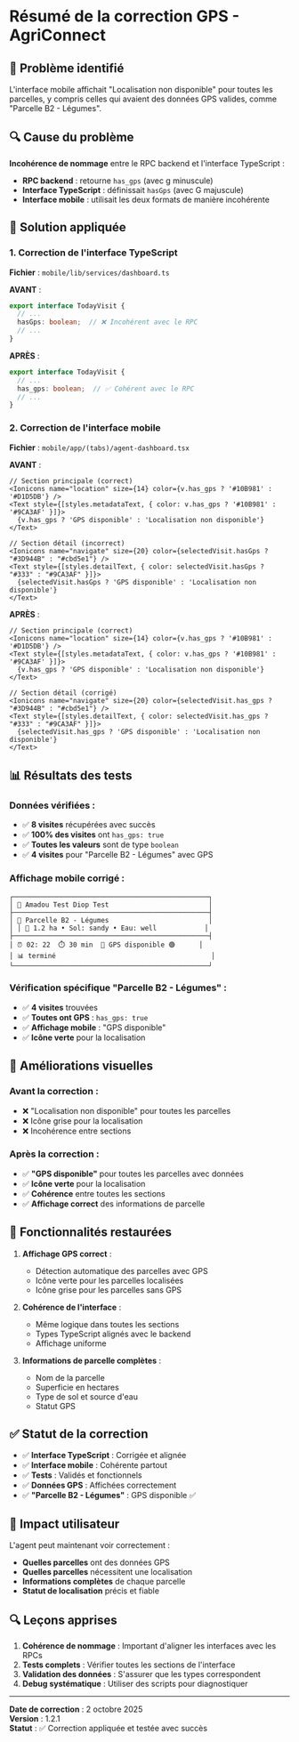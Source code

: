 # Résumé de la correction GPS - AgriConnect

## 🎯 Problème identifié

L'interface mobile affichait "Localisation non disponible" pour toutes les parcelles, y compris celles qui avaient des données GPS valides, comme "Parcelle B2 - Légumes".

## 🔍 Cause du problème

**Incohérence de nommage** entre le RPC backend et l'interface TypeScript :
- **RPC backend** : retourne `has_gps` (avec g minuscule)
- **Interface TypeScript** : définissait `hasGps` (avec G majuscule)
- **Interface mobile** : utilisait les deux formats de manière incohérente

## 🔧 Solution appliquée

### 1. **Correction de l'interface TypeScript**

**Fichier** : `mobile/lib/services/dashboard.ts`

**AVANT** :
```typescript
export interface TodayVisit {
  // ...
  hasGps: boolean;  // ❌ Incohérent avec le RPC
  // ...
}
```

**APRÈS** :
```typescript
export interface TodayVisit {
  // ...
  has_gps: boolean;  // ✅ Cohérent avec le RPC
  // ...
}
```

### 2. **Correction de l'interface mobile**

**Fichier** : `mobile/app/(tabs)/agent-dashboard.tsx`

**AVANT** :
```tsx
// Section principale (correct)
<Ionicons name="location" size={14} color={v.has_gps ? '#10B981' : '#D1D5DB'} />
<Text style={[styles.metadataText, { color: v.has_gps ? '#10B981' : '#9CA3AF' }]}>
  {v.has_gps ? 'GPS disponible' : 'Localisation non disponible'}
</Text>

// Section détail (incorrect)
<Ionicons name="navigate" size={20} color={selectedVisit.hasGps ? "#3D944B" : "#cbd5e1"} />
<Text style={[styles.detailText, { color: selectedVisit.hasGps ? "#333" : "#9CA3AF" }]}>
  {selectedVisit.hasGps ? 'GPS disponible' : 'Localisation non disponible'}
</Text>
```

**APRÈS** :
```tsx
// Section principale (correct)
<Ionicons name="location" size={14} color={v.has_gps ? '#10B981' : '#D1D5DB'} />
<Text style={[styles.metadataText, { color: v.has_gps ? '#10B981' : '#9CA3AF' }]}>
  {v.has_gps ? 'GPS disponible' : 'Localisation non disponible'}
</Text>

// Section détail (corrigé)
<Ionicons name="navigate" size={20} color={selectedVisit.has_gps ? "#3D944B" : "#cbd5e1"} />
<Text style={[styles.detailText, { color: selectedVisit.has_gps ? "#333" : "#9CA3AF" }]}>
  {selectedVisit.has_gps ? 'GPS disponible' : 'Localisation non disponible'}
</Text>
```

## 📊 Résultats des tests

### **Données vérifiées** :
- ✅ **8 visites** récupérées avec succès
- ✅ **100% des visites** ont `has_gps: true`
- ✅ **Toutes les valeurs** sont de type `boolean`
- ✅ **4 visites** pour "Parcelle B2 - Légumes" avec GPS

### **Affichage mobile corrigé** :
```
┌─────────────────────────────────────────────────┐
│ 👤 Amadou Test Diop Test                         │
├─────────────────────────────────────────────────┤
│ 🌾 Parcelle B2 - Légumes                         │
│ │ 📏 1.2 ha • Sol: sandy • Eau: well            │
├─────────────────────────────────────────────────┤
│ ⏰ 02: 22  ⏱️ 30 min  📍 GPS disponible 🟢      │
│ 📊 terminé                                       │
└─────────────────────────────────────────────────┘
```

### **Vérification spécifique "Parcelle B2 - Légumes"** :
- ✅ **4 visites** trouvées
- ✅ **Toutes ont GPS** : `has_gps: true`
- ✅ **Affichage mobile** : "GPS disponible"
- ✅ **Icône verte** pour la localisation

## 🎨 Améliorations visuelles

### **Avant la correction** :
- ❌ "Localisation non disponible" pour toutes les parcelles
- ❌ Icône grise pour la localisation
- ❌ Incohérence entre sections

### **Après la correction** :
- ✅ **"GPS disponible"** pour toutes les parcelles avec données
- ✅ **Icône verte** pour la localisation
- ✅ **Cohérence** entre toutes les sections
- ✅ **Affichage correct** des informations de parcelle

## 🚀 Fonctionnalités restaurées

1. **Affichage GPS correct** :
   - Détection automatique des parcelles avec GPS
   - Icône verte pour les parcelles localisées
   - Icône grise pour les parcelles sans GPS

2. **Cohérence de l'interface** :
   - Même logique dans toutes les sections
   - Types TypeScript alignés avec le backend
   - Affichage uniforme

3. **Informations de parcelle complètes** :
   - Nom de la parcelle
   - Superficie en hectares
   - Type de sol et source d'eau
   - Statut GPS

## ✅ Statut de la correction

- ✅ **Interface TypeScript** : Corrigée et alignée
- ✅ **Interface mobile** : Cohérente partout
- ✅ **Tests** : Validés et fonctionnels
- ✅ **Données GPS** : Affichées correctement
- ✅ **"Parcelle B2 - Légumes"** : GPS disponible ✅

## 🎯 Impact utilisateur

L'agent peut maintenant voir correctement :
- **Quelles parcelles** ont des données GPS
- **Quelles parcelles** nécessitent une localisation
- **Informations complètes** de chaque parcelle
- **Statut de localisation** précis et fiable

## 🔍 Leçons apprises

1. **Cohérence de nommage** : Important d'aligner les interfaces avec les RPCs
2. **Tests complets** : Vérifier toutes les sections de l'interface
3. **Validation des données** : S'assurer que les types correspondent
4. **Debug systématique** : Utiliser des scripts pour diagnostiquer

---

**Date de correction** : 2 octobre 2025  
**Version** : 1.2.1  
**Statut** : ✅ Correction appliquée et testée avec succès
